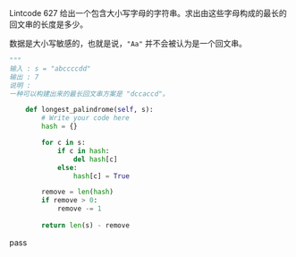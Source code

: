 Lintcode 627
给出一个包含大小写字母的字符串。求出由这些字母构成的最长的回文串的长度是多少。

数据是大小写敏感的，也就是说，`"Aa"` 并不会被认为是一个回文串。

```python
"""
输入 : s = "abccccdd"
输出 : 7
说明 : 
一种可以构建出来的最长回文串方案是 "dccaccd"。
```


```python
    def longest_palindrome(self, s):
        # Write your code here
        hash = {}

        for c in s:
            if c in hash:
                del hash[c]
            else:
                hash[c] = True

        remove = len(hash)
        if remove > 0:
            remove -= 1
    
        return len(s) - remove
```
pass